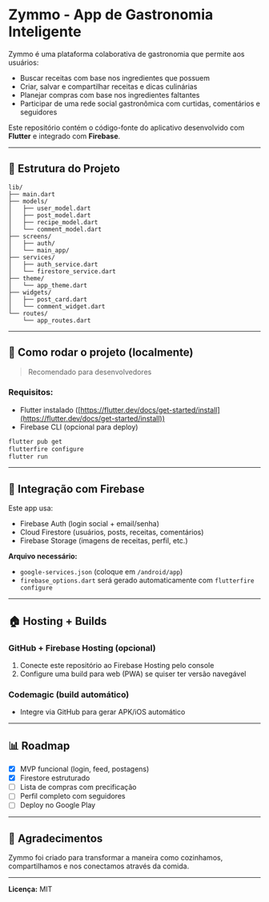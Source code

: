 # Zymmo - App de Gastronomia Inteligente

Zymmo é uma plataforma colaborativa de gastronomia que permite aos usuários:

* Buscar receitas com base nos ingredientes que possuem
* Criar, salvar e compartilhar receitas e dicas culinárias
* Planejar compras com base nos ingredientes faltantes
* Participar de uma rede social gastronômica com curtidas, comentários e seguidores

Este repositório contém o código-fonte do aplicativo desenvolvido com **Flutter** e integrado com **Firebase**.

---

## 📁 Estrutura do Projeto

```
lib/
├── main.dart
├── models/
│   ├── user_model.dart
│   ├── post_model.dart
│   ├── recipe_model.dart
│   └── comment_model.dart
├── screens/
│   ├── auth/
│   └── main_app/
├── services/
│   ├── auth_service.dart
│   └── firestore_service.dart
├── theme/
│   └── app_theme.dart
├── widgets/
│   ├── post_card.dart
│   └── comment_widget.dart
└── routes/
    └── app_routes.dart
```

---

## 🚀 Como rodar o projeto (localmente)

> Recomendado para desenvolvedores

### Requisitos:

* Flutter instalado ([https://flutter.dev/docs/get-started/install](https://flutter.dev/docs/get-started/install))
* Firebase CLI (opcional para deploy)

```bash
flutter pub get
flutterfire configure
flutter run
```

---

## 🚜 Integração com Firebase

Este app usa:

* Firebase Auth (login social + email/senha)
* Cloud Firestore (usuários, posts, receitas, comentários)
* Firebase Storage (imagens de receitas, perfil, etc.)

**Arquivo necessário:**

* `google-services.json` (coloque em `/android/app`)
* `firebase_options.dart` será gerado automaticamente com `flutterfire configure`

---

## 🏠 Hosting + Builds

### GitHub + Firebase Hosting (opcional)

1. Conecte este repositório ao Firebase Hosting pelo console
2. Configure uma build para web (PWA) se quiser ter versão navegável

### Codemagic (build automático)

* Integre via GitHub para gerar APK/iOS automático

---

## 📊 Roadmap

* [x] MVP funcional (login, feed, postagens)
* [x] Firestore estruturado
* [ ] Lista de compras com precificação
* [ ] Perfil completo com seguidores
* [ ] Deploy no Google Play

---

## 🙏 Agradecimentos

Zymmo foi criado para transformar a maneira como cozinhamos, compartilhamos e nos conectamos através da comida.

---

**Licença:** MIT
